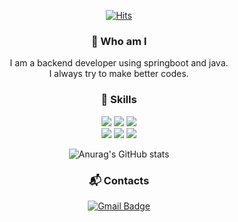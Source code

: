 <div align=center>
  
[![Hits](https://hits.seeyoufarm.com/api/count/incr/badge.svg?url=https%3A%2F%2Fgithub.com%2Flimheonjun%2Fhit-counter&count_bg=%2379C83D&title_bg=%23555555&icon=&icon_color=%23E7E7E7&title=hits&edge_flat=false)](https://hits.seeyoufarm.com)



### 👋 Who am I
I am a backend developer using springboot and java.  
I always try to make better codes.
<br>

### 💪 Skills
![](https://img.shields.io/badge/Springboot-6DB33F?style=for-the-badge&logo=springboot&logoColor=white)
![](https://img.shields.io/badge/JAVA-007396?style=for-the-badge&logo=java&logoColor=white)
![](https://img.shields.io/badge/Springsecurity-6DB33F?style=for-the-badge&logo=springsecurity&logoColor=white)  
![](https://img.shields.io/badge/Kubernetes-326CE5?style=for-the-badge&logo=Kubernetes&logoColor=white)
![](https://img.shields.io/badge/DOCKER-4479A1?style=for-the-badge&logo=DOCKER&logoColor=white)
![](https://img.shields.io/badge/MariaDB-003545?style=for-the-badge&logo=mariadb&logoColor=white)
<br>

![Anurag's GitHub stats](https://github-readme-stats.vercel.app/api?username=limheonjun&show_icons=true&theme=radical)  

### :mailbox_with_mail: Contacts
[![Gmail Badge](https://img.shields.io/badge/-Gmail-d14836?style=flat-square&logo=Gmail&logoColor=white&link=mailto:jumong4000@gmail.com)](mailto:jumong4000@gmail.com)

</div>
